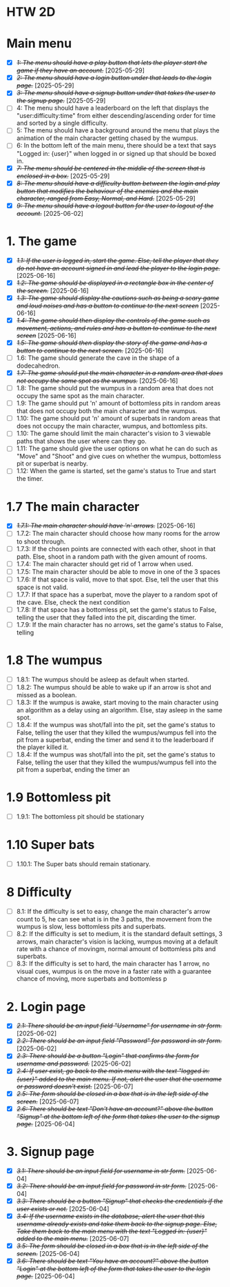 # HTW 2D

# Main menu

* [X] ~~*1: The menu should have a play button that lets the player start the game if they have an account.*~~ [2025-05-29] 
* [X] ~~*2: The menu should have a login button under that leads to the login page.*~~ [2025-05-29]
* [X] ~~*3: The menu should have a signup button under that takes the user to the signup page.*~~ [2025-05-29]
* [ ] 4: The menu should have a leaderboard on the left that displays the "user:difficulty:time" from either descending/ascending order for time and sorted by a single difficulty.
* [ ] 5: The menu should have a background around the menu that plays the animation of the main character getting chased by the wumpus.
* [ ] 6: In the bottom left of the main menu, there should be a text that says "Logged in: {user}" when logged in or signed up that should be boxed in.
* [X] ~~*7: The menu should be centered in the middle of the screen that is enclosed in a box.*~~ [2025-05-29]
* [X] ~~*8: The menu should have a difficulty button between the login and play button that modifies the behaviour of the enemies and the main character, ranged from Easy, Normal, and Hard.*~~ [2025-05-29]
* [X] ~~*9: The menu should have a logout button for the user to logout of the account.*~~ [2025-06-02]

# 1. The game
* [X] ~~*1.1: If the user is logged in, start the game. Else, tell the player that they do not have an account signed in and lead the player to the login page.*~~ [2025-06-16]
* [X] ~~*1.2: The game should be displayed in a rectangle box in the center of the screen.*~~ [2025-06-16]
* [X] ~~*1.3: The game should display the cautions such as being a scary game and loud noises and has a button to continue to the next screen*~~ [2025-06-16]
* [X] ~~*1.4: The game should then display the controls of the game such as movement, actions, and rules and has a button to continue to the next screen*~~ [2025-06-16]
* [X] ~~*1.5: The game should then display the story of the game and has a button to continue to the next screen.*~~ [2025-06-16]
* [ ] 1.6: The game should generate the cave in the shape of a dodecahedron.
* [X] ~~*1.7: The game should put the main character in a random area that does not occupy the same spot as the wumpus.*~~ [2025-06-16]
* [ ] 1.8: The game should put the wumpus in a random area that does not occupy the same spot as the main character.
* [ ] 1.9: The game should put 'n' amount of bottomless pits in random areas that does not occupy both the main character and the wumpus.
* [ ] 1.10: The game should put 'n' amount of superbats in random areas that does not occupy the main character, wumpus, and bottomless pits.
* [ ] 1.10: The game should limit the main character's vision to 3 viewable paths that shows the user where can they go.
* [ ] 1.11: The game should give the user options on what he can do such as "Move" and "Shoot" and give cues on whether the wumpus, bottomless pit or superbat is nearby.
* [ ] 1.12: When the game is started, set the game's status to True and start the timer.

# 1.7 The main character
* [X] ~~*1.7.1: The main character should have 'n' arrows.*~~ [2025-06-16]
* [ ] 1.7.2: The main character should choose how many rooms for the arrow to shoot through.
* [ ] 1.7.3: If the chosen points are connected with each other, shoot in that path. Else, shoot in a random path with the given amount of rooms.
* [ ] 1.7.4: The main character should get rid of 1 arrow when used.
* [ ] 1.7.5: The main character should be able to move in one of the 3 spaces
* [ ] 1.7.6: If that space is valid, move to that spot. Else, tell the user that this space is not valid.
* [ ] 1.7.7: If that space has a superbat, move the player to a random spot of the cave. Else, check the next condition
* [ ] 1.7.8: If that space has a bottomless pit, set the game's status to False, telling the user that they falled into the pit, discarding the timer.
* [ ] 1.7.9: If the main character has no arrows, set the game's status to False, telling 

# 1.8 The wumpus
* [ ] 1.8.1: The wumpus should be asleep as default when started.
* [ ] 1.8.2: The wumpus should be able to wake up if an arrow is shot and missed as a boolean.
* [ ] 1.8.3: If the wumpus is awake, start moving to the main character using an algorithm as a delay using an algorithm. Else, stay asleep in the same spot.
* [ ] 1.8.4: If the wumpus was shot/fall into the pit, set the game's status to False, telling the user that they killed the wumpus/wumpus fell into the pit from a superbat, ending the timer and send it to the leaderboard if the player killed it.
* [ ] 1.8.4: If the wumpus was shot/fall into the pit, set the game's status to False, telling the user that they killed the wumpus/wumpus fell into the pit from a superbat, ending the timer an

# 1.9 Bottomless pit
* [ ] 1.9.1: The bottomless pit should be stationary

# 1.10 Super bats
* [ ] 1.10.1: The Super bats should remain stationary.

# 8 Difficulty
* [ ] 8.1: If the difficulty is set to easy, change the main character's arrow count to 5, he can see what is in the 3 paths, the movement from the wumpus is slow, less bottomless pits and superbats.
* [ ] 8.2: If the difficulty is set to medium, it is the standard default settings, 3 arrows, main character's vision is lacking, wumpus moving at a default rate with a chance of movingm, normal amount of bottomless pits and superbats.
* [ ] 8.3: If the difficulty is set to hard, the main character has 1 arrow, no visual cues, wumpus is on the move in a faster rate with a guarantee chance of moving, more superbats and bottomless p

# 2. Login page

* [X] ~~*2.1: There should be an input field "Username" for username in str form.*~~ [2025-06-02]
* [X] ~~*2.2: There should be an input field "Password" for password in str form.*~~ [2025-06-02]
* [X] ~~*2.3: There should be a button "Login" that confirms the form for username and password.*~~ [2025-06-02] 
* [X] ~~*2.4: If user exist, go back to the main menu with the text "logged in: {user}" added to the main menu. If not, alert the user that the username or password doesn't exist.*~~ [2025-06-07]
* [X] ~~*2.5: The form should be closed in a box that is in the left side of the screen.*~~ [2025-06-07]
* [X] ~~*2.6: There should be text "Don't have an account?" above the button "Signup" at the bottom left of the form that takes the user to the signup page.*~~ [2025-06-04]

# 3. Signup page
* [X] ~~*3.1: There should be an input field for username in str form.*~~ [2025-06-04]
* [X] ~~*3.2: There should be an input field for password in str form.*~~ [2025-06-04]
* [X] ~~*3.3: There should be a button "Signup" that checks the credentials if the user exists or not.*~~ [2025-06-04]
* [X] ~~*3.4: If the username exists in the database, alert the user that this username already exists and take them back to the signup page. Else, Take them back to the main menu with the text "Logged in: {user}" added to the main menu.*~~ [2025-06-07]
* [X] ~~*3.5: The form should be closed in a box that is in the left side of the screen.*~~ [2025-06-04]
* [X] ~~*3.6: There should be text "You have an account?" above the button "Login" at the bottom left of the form that takes the user to the login page.*~~ [2025-06-04]